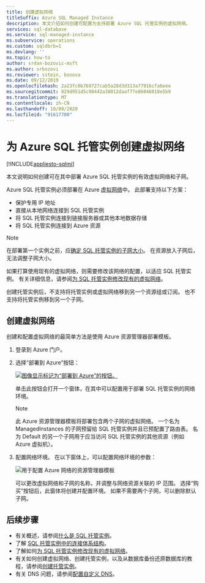 ```yaml
---
title: 创建虚拟网络
titleSuffix: Azure SQL Managed Instance
description: 本文介绍如何创建可配置为支持部署 Azure SQL 托管实例的虚拟网络。
services: sql-database
ms.service: sql-managed-instance
ms.subservice: operations
ms.custom: sqldbrb=1
ms.devlang: ''
ms.topic: how-to
author: srdan-bozovic-msft
ms.author: srbozovi
ms.reviewer: sstein, bonova
ms.date: 09/12/2019
ms.openlocfilehash: 2a23fc0b769727cab5a28d3d313a7791bcfa6eee
ms.sourcegitcommit: 829d951d5c90442a38012daaf77e86046018e5b9
ms.translationtype: MT
ms.contentlocale: zh-CN
ms.lasthandoff: 10/09/2020
ms.locfileid: "91617700"
---
```

# <a name="create-a-virtual-network-for-azure-sql-managed-instance"></a>为 Azure SQL 托管实例创建虚拟网络
[!INCLUDE[appliesto-sqlmi](../includes/appliesto-sqlmi.md)]

本文说明如何创建可在其中部署 Azure SQL 托管实例的有效虚拟网络和子网。

Azure SQL 托管实例必须部署在 Azure [虚拟网络](../../virtual-network/virtual-networks-overview.md)中。 此部署支持以下方案：

- 保护专用 IP 地址
- 直接从本地网络连接到 SQL 托管实例
- 将 SQL 托管实例连接到链接服务器或其他本地数据存储
- 将 SQL 托管实例连接到 Azure 资源  

> [!NOTE]
> 在部署第一个实例之前，应[确定 SQL 托管实例的子网大小](vnet-subnet-determine-size.md)。 在资源放入子网后，无法调整子网大小。
>
> 如果打算使用现有的虚拟网络，则需要修改该网络的配置，以适应 SQL 托管实例。 有关详细信息，请参阅[为 SQL 托管实例修改现有的虚拟网络](vnet-existing-add-subnet.md)。
>
> 创建托管实例后，不支持将托管实例或虚拟网络移到另一个资源组或订阅。  也不支持将托管实例移到另一个子网。
>

## <a name="create-a-virtual-network"></a>创建虚拟网络

创建和配置虚拟网络的最简单方法是使用 Azure 资源管理器部署模板。

1. 登录到 Azure 门户。

2. 选择“部署到 Azure”按钮：

   [![图像显示标记为“部署到 Azure”的按钮。](https://azuredeploy.net/deploybutton.png)](https://portal.azure.com/#create/Microsoft.Template/uri/https%3A%2F%2Fraw.githubusercontent.com%2FAzure%2Fazure-quickstart-templates%2Fmaster%2F101-sql-managed-instance-azure-environment%2Fazuredeploy.json)

   单击此按钮会打开一个窗体，在其中可以配置用于部署 SQL 托管实例的网络环境。

   > [!Note]
   > 此 Azure 资源管理器模板将部署包含两个子网的虚拟网络。 一个名为 ManagedInstances 的子网预留给 SQL 托管实例并且已预配置了路由表。 名为 Default 的另一个子网用于应当访问 SQL 托管实例的其他资源（例如 Azure 虚拟机）。

3. 配置网络环境。 在以下窗体上，可以配置网络环境的参数：

   ![用于配置 Azure 网络的资源管理器模板](./media/virtual-network-subnet-create-arm-template/create-mi-network-arm.png)

   可以更改虚拟网络和子网的名称，并调整与网络资源关联的 IP 范围。 选择“购买”按钮后，此窗体将创建并配置环境。 如果不需要两个子网，可以删除默认子网。

## <a name="next-steps"></a>后续步骤

- 有关概述，请参阅[什么是 SQL 托管实例](sql-managed-instance-paas-overview.md)。
- 了解 [SQL 托管实例中的连接体系结构](connectivity-architecture-overview.md)。
- 了解如何[为 SQL 托管实例修改现有的虚拟网络](vnet-existing-add-subnet.md)。
- 有关如何创建虚拟网络、创建托管实例，以及从数据库备份还原数据库的教程，请参阅[创建托管实例](instance-create-quickstart.md)。
- 有关 DNS 问题，请参阅[配置自定义 DNS](custom-dns-configure.md)。
